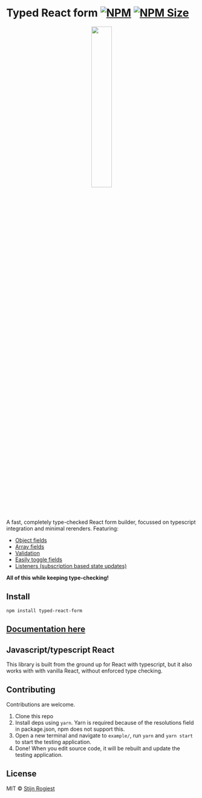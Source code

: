 # Typed React form [![NPM](https://img.shields.io/npm/v/typed-react-form.svg)](https://www.npmjs.com/package/typed-react-form) [![NPM Size](https://img.shields.io/bundlephobia/minzip/typed-react-form)](https://bundlephobia.com/result?p=typed-react-form)


<p align="center" width="100%">
    <img width="33%" src="https://github.com/CodeStix/typed-react-form/raw/master/docs/images/thumbextrasmall.png"> 
</p>

A fast, completely type-checked React form builder, focussed on typescript integration and minimal rerenders. Featuring:

- [Object fields](https://codestix.github.io/typed-react-form/advanced/Object-fields)
- [Array fields](https://codestix.github.io/typed-react-form/advanced/Array-fields)
- [Validation](https://codestix.github.io/typed-react-form/validation)
- [Easily toggle fields](https://codestix.github.io/typed-react-form/advanced/Toggling-a-field)
- [Listeners (subscription based state updates)](https://codestix.github.io/typed-react-form/reference/useListener)

**All of this while keeping type-checking!**

## Install

```  
npm install typed-react-form
```

## [Documentation here](https://codestix.github.io/typed-react-form/)

## Javascript/typescript React

This library is built from the ground up for React with typescript, but it also works with with vanilla React, without enforced type checking.

## Contributing

Contributions are welcome.

1. Clone this repo
2. Install deps using `yarn`. Yarn is required because of the resolutions field in package.json, npm does not support this.
3. Open a new terminal and navigate to `example/`, run `yarn` and `yarn start` to start the testing application.
4. Done! When you edit source code, it will be rebuilt and update the testing application.

## License

MIT © [Stijn Rogiest](https://github.com/CodeStix)
